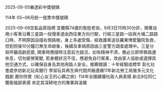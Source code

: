 
2025-09-05樂透彩中獎號碼

                                
114年 05~06月統一發票中獎號碼
                             
2025-09-06空氣品質指標
                              宜蘭縣74歲的詹姓老翁，9月3日15時30分許，開著自用小客車沿著三星路一段慢車道由西往東方向行駛，行經三星路一段與大埔二路路口時，不明原因自撞右側路樹，身上多處受傷，經救護車送往羅東博愛醫院急救，但到院後10分鐘已無生命跡象，後續及車禍原因由三星警方調查處理中。三星分局呼籲高齡民眾, 開車時應隨時注意前方路況，如有精神不濟，務必立即停靠路邊休息，切勿疲勞駕駛, 若身體狀況不佳，應避免自行駕車，改由家人協助或選擇其他交通方式，以確保自身及其他用路人安全。推薦閱讀：十年經驗成標竿 彰化社會處參訪新北玩具銀行 學習玩具再生與代間共融連續11年新北勞工局推多元文化戲劇 邀你欣賞《紅心女王的心願之旅》114年全國績優社政人員表揚 新北8位同仁獲衛福部表揚 肯定其深耕地方的專業與溫暖